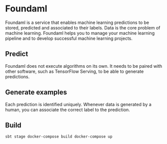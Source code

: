 # Foundaml
Foundaml is a service that enables machine learning predictions to be stored, predicted and associated to their labels.
Data is the core problem of machine learning. Foundaml helps you to manage your machine learning pipeline and to develop successful machine learning projects.

## Predict
Foundaml does not execute algorithms on its own. It needs to be paired with other software, such as TensorFlow Serving, to be able to generate predictions.

## Generate examples
Each prediction is identified uniquely. Whenever data is generated by a human, you can associate the correct label to the prediction.

## Build

`
sbt stage
docker-compose build
docker-compose up
`